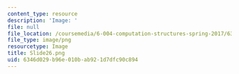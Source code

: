 ```yaml
---
content_type: resource
description: 'Image: '
file: null
file_location: /coursemedia/6-004-computation-structures-spring-2017/6346d029b96e010bab921d7dfc90c894_Slide26.png
file_type: image/png
resourcetype: Image
title: Slide26.png
uid: 6346d029-b96e-010b-ab92-1d7dfc90c894
---
```

